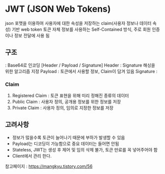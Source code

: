# JWT (JSON Web Tokens)
json 포맷을 이용하여 사용자에 대한 속성을 저장하는 claim(사용자 정보나 데이터 속성) 기반 web token
토큰 자체 정보를 사용하는 Self-Contained 방식, 주로 회원 인증이나 정보 전달에 사용 됨

## 구조
: Base64로 인코딩
[Header / Payload / Signature]
Header : Signature 해싱을 위한 알고리즘 지정
Payload : 토큰에서 사용할 정보, Claim이 담겨 있음
Signature : 

### Claim
1. Registered Claim : 토큰 표현을 위해 미리 정해진 종류의 데이터
2. Public Claim : 사용자 정의, 공개용 정보를 위한 정보를 저장
3. Private Claim : 사용자 정의, 임의로 지정한 정보를 저장

## 고려사항
- 정보가 많을수록 토큰이 늘어나기 때문에 부하가 발생할 수 있음
- Payload는 디코딩이 가능함으로 중요 데이터는 들어면 안됨
- Stateless, JWT는 생성 후 제어 및 임의 삭제 불가, 토큰 만료를 꼭 넣어주어야 함
- Client에서 관리 한다.

참고페이지 : https://mangkyu.tistory.com/56